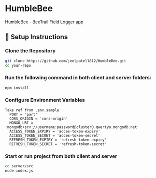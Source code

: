 # HumbleBee
HumbleBee - BeeTrail Field Logger app

## 🚀 Setup Instructions

### Clone the Repository  
```bash
git clone https://github.com/jeelpatel1812/HumbleBee.git
cd your-repo
```

### Run the following command in both client and server folders:

```bash
npm install
```
### Configure Environment Variables
```
Take ref from .env.sample
  PORT = 'port'
  CORS_ORIGIN = 'cors-origin'
  MONGO_URI = 'mongodb+srv://username:password@cluster0.qwertyu.mongodb.net'
  ACCESS_TOKEN_EXPIRY = 'acces-token-expiry'
  ACCESS_TOKEN_SECRET = 'acces-token-secret'
  REFRESH_TOKEN_EXPIRY = 'refresh-token-expiry'
  REFRESH_TOKEN_SECRET = 'refresh-token-secret'
```

### Start or run project from both client and server
```bash
cd server/src
node index.js
```
